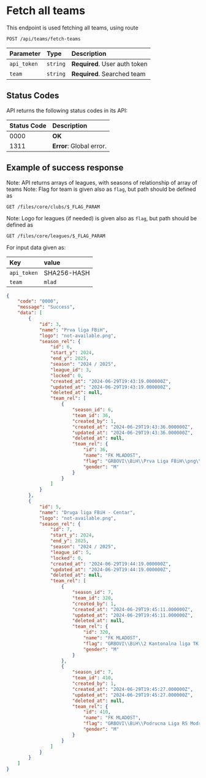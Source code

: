 # Fetch all teams

This endpoint is used fetching all teams, using route

```http
POST /api/teams/fetch-teams
```

| Parameter   | Type | Description                        |
|:------------| :--- |:-----------------------------------|
| `api_token` | `string` | **Required**. User auth token  |
| `team`      | `string` | **Required**. Searched team    |


## Status Codes

API returns the following status codes in its API:

| Status Code | Description                                    |
|:------------|:-----------------------------------------------|
| 0000        | **OK**                                         |
| 1311        | **Error**: Global error.                       |


## Example of success response

Note: API returns arrays of leagues, with seasons of relationship of array of teams
Note: Flag for team is given also as `flag`, but path should be defined as

```http
GET /files/core/clubs/$_FLAG_PARAM
```

Note: Logo for leagues (if needed) is given also as `flag`, but path should be defined as

```http
GET /files/core/leagues/$_FLAG_PARAM
```

For input data given as:

| Key         | value       |
|:------------|:------------|
| `api_token` | SHA256-HASH |
| `team`      | `mlad`      |

```json
{
    "code": "0000",
    "message": "Success",
    "data": [
        {
            "id": 3,
            "name": "Prva liga FBiH",
            "logo": "not-available.png",
            "season_rel": {
                "id": 6,
                "start_y": 2024,
                "end_y": 2025,
                "season": "2024 / 2025",
                "league_id": 3,
                "locked": 0,
                "created_at": "2024-06-29T19:43:19.000000Z",
                "updated_at": "2024-06-29T19:43:19.000000Z",
                "deleted_at": null,
                "team_rel": [
                    {
                        "season_id": 6,
                        "team_id": 36,
                        "created_by": 1,
                        "created_at": "2024-06-29T19:43:36.000000Z",
                        "updated_at": "2024-06-29T19:43:36.000000Z",
                        "deleted_at": null,
                        "team_rel": {
                            "id": 36,
                            "name": "FK MLADOST",
                            "flag": "GRBOVI\\BiH\\Prva Liga FBiH\\png\\FK Mladost Doboj Kakanj.png",
                            "gender": "M"
                        }
                    }
                ]
            }
        },
        {
            "id": 5,
            "name": "Druga liga FBiH - Centar",
            "logo": "not-available.png",
            "season_rel": {
                "id": 7,
                "start_y": 2024,
                "end_y": 2025,
                "season": "2024 / 2025",
                "league_id": 5,
                "locked": 0,
                "created_at": "2024-06-29T19:44:19.000000Z",
                "updated_at": "2024-06-29T19:44:19.000000Z",
                "deleted_at": null,
                "team_rel": [
                    {
                        "season_id": 7,
                        "team_id": 320,
                        "created_by": 1,
                        "created_at": "2024-06-29T19:45:11.000000Z",
                        "updated_at": "2024-06-29T19:45:11.000000Z",
                        "deleted_at": null,
                        "team_rel": {
                            "id": 320,
                            "name": "FK MLADOST",
                            "flag": "GRBOVI\\BiH\\2 Kantonalna liga TK Jug\\FK Mladost Gornja Tuzla.png",
                            "gender": "M"
                        }
                    },
                    {
                        "season_id": 7,
                        "team_id": 410,
                        "created_by": 1,
                        "created_at": "2024-06-29T19:45:27.000000Z",
                        "updated_at": "2024-06-29T19:45:27.000000Z",
                        "deleted_at": null,
                        "team_rel": {
                            "id": 410,
                            "name": "FK MLADOST",
                            "flag": "GRBOVI\\BiH\\Podrucna Liga RS Modrica Samac Grupa B\\FK Mladost Srpska Tisina.png",
                            "gender": "M"
                        }
                    }
                ]
            }
        }
    ]
}
```
